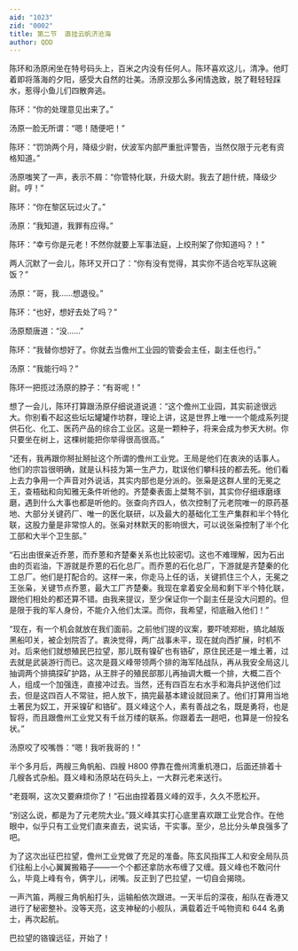 ```yaml
---
aid: "1023"
zid: "0002"
title: 第二节  直挂云帆济沧海
author: QDD
---
```


陈环和汤原闲坐在特号码头上，百米之内没有任何人。陈环喜欢这儿，清净。他盯着即将落海的夕阳，感受大自然的壮美。汤原没那么多闲情逸致，脱了鞋轻轻踩水，惹得小鱼儿们四散奔逃。

陈环：“你的处理意见出来了。”

汤原一脸无所谓：“嗯！随便吧！”

陈环：“罚饷两个月，降级少尉，伏波军内部严重批评警告，当然仅限于元老有资格知道。”

汤原嗤笑了一声，表示不屑：“你管特化联，升级大尉。我去了趟什统，降级少尉。哼！”

陈环：“你在黎区玩过火了。”

汤原：“我知道，我罪有应得。”

陈环：“幸亏你是元老！不然你就要上军事法庭，上绞刑架了你知道吗？！”

两人沉默了一会儿，陈环又开口了：“你有没有觉得，其实你不适合吃军队这碗饭？”

汤原：“哥，我……想退役。”

陈环：“也好，想好去处了吗？”

汤原颓唐道：“没……”

陈环：“我替你想好了。你就去当儋州工业园的管委会主任，副主任也行。”

汤原：“我能行吗？”

陈环一把揽过汤原的脖子：“有哥呢！”

想了一会儿，陈环打算跟汤原仔细说道说道：“这个儋州工业园，其实前途很远大。你别看不起这些坛坛罐罐作坊群，理论上讲，这是世界上唯一一个能成系列提供石化、化工、医药产品的综合工业区。这是一颗种子，将来会成为参天大树。你只要坐在树上，这棵树能把你举得很高很高。”

“还有，我再跟你掰扯掰扯这个所谓的儋州工业党。王局是他们在衷泱的话事人。他们的宗旨很明确，就是认科技为第一生产力，耽误他们攀科技的都去死。他们看上去力争用一个声音对外说话，其实内部也是分派的。张枭是这群人里的无冕之王，查梧础和向知雅无条件听他的。齐楚秦表面上桀骜不驯，其实你仔细琢磨琢磨，遇到什么大事也都是听他的。张查向齐四人，依次控制了元老院唯一的原药基地、大部分关键药厂、唯一的医化联研，以及最大的基础化工生产集群和半个特化联，这股力量是非常惊人的。张枭对林默天的影响很大，可以说张枭控制了半个化工部和大半个卫生部。”

“石出由很亲近乔蒽，而乔蒽和齐楚秦关系也比较密切。这也不难理解，因为石出由的页岩油，下游就是乔蒽的石化总厂。而乔蒽的石化总厂，下游就是齐楚秦的化工总厂。他们是打配合的。这样一来，你走马上任的话，关键抓住三个人，无冕之王张枭，关键节点乔蒽，最大工厂齐楚秦。我现在拿着安全局和剩下半个特化联，跟他们相处的都还算不错。由我来提议，至少保证你一个副主任是没大问题的。但是限于我的军人身份，不能介入他们太深。而你，我希望，彻底融入他们！”

“现在，有一个机会就放在我们面前。之前他们提的议案，要吓唬郑梉，搞北越版黑船叩关，被企划院否了。衷泱觉得，两广战事未平，现在就向西扩展，时机不对。后来他们就想殖民巴拉望，那儿既有镍矿也有铬矿，原住民还是一堆土著，过去就是武装游行而已。这次是聂义峰带领两个排的海军陆战队，再从我安全局这儿抽调两个排搞探矿护路，从王胖子的殖民部那儿再抽调大概一个排，大概二百个人，组成一个加强连，直接冲过去。当然，还有四百左右水手和海兵护送他们过去，但是这四百人不常驻，把人放下，搞完最基本建设就回来了。他们打算用当地土著民为奴工，开采镍矿和铬矿。聂义峰这个人，素有善战之名，既是勇将，也是智将，而且跟儋州工业党又有千丝万缕的联系。你跟着去一趟吧，也算是一份投名状。”

汤原咬了咬嘴唇：“嗯！我听我哥的！”

半个多月后，两艘三角帆船、四艘 H800 停靠在儋州湾重机港口，后面还排着十几艘各式杂船。聂义峰和汤原站在码头上，一大群元老来送行。

“老聂啊，这次又要麻烦你了！”石出由捏着聂义峰的双手，久久不愿松开。

“别这么说，都是为了元老院大业。”聂义峰其实打心底里喜欢跟工业党合作。在他眼中，似乎只有工业党们直来直去，说实话，干实事。至少，总比分头单良强多了吧。

为了这次出征巴拉望，儋州工业党做了充足的准备。陈玄风指挥工人和安全局队员们往船上小心翼翼搬箱子——一个个都还拿防水布缠了又缠。聂义峰也不敢问什么，毕竟上峰有令，俩字儿，闭嘴。反正到了巴拉望，一切自会揭晓。

一声汽笛，两艘三角帆船打头，运输船依次跟进。一天半后的深夜，船队在香港又进行了秘密整补。没等天亮，这支神秘的小舰队，满载着近千吨物资和 644 名勇士，再次起航。

巴拉望的铬镍远征，开始了！
